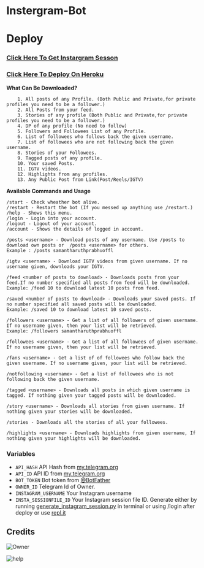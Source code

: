 # Instergram-Bot

# Deploy


### [Click Here To Get Instargram Sesson](https://replit.com/@subinps/generateInstagramSession)

### [Click Here To Deploy On Heroku](https://heroku.com/deploy?template=https://github.com/King-Amda/Instergram-Bot)


**What Can Be Downloaded?**
```
    1. All posts of any Profile. (Both Public and Private,for private profiles you need to be a follower.)
    2. All Posts from your feed.
    3. Stories of any profile (Both Public and Private,for private profiles you need to be a follower.)
    4. DP of any profile (No need to follow)
    5. Followers and Followees List of any Profile.
    6. List of followees who follows back the given username.
    7. List of followees who are not following back the given username.
    8. Stories of your Followees.
    9. Tagged posts of any profile.
    10. Your saved Posts.
    11. IGTV videos.
    12. Highlights from any profiles.
    13. Any Public Post from Link(Post/Reels/IGTV)

```

**Available Commands and Usage**
```
/start - Check wheather bot alive.
/restart - Restart the bot (If you messed up anything use /restart.)
/help - Shows this menu.
/login - Login into your account.
/logout - Logout of your account.
/account - Shows the details of logged in account.

/posts <username> - Download posts of any username. Use /posts to download own posts or  /posts <username> for others.
Example : /posts samantharuthprabhuoffl

/igtv <username> - Download IGTV videos from given username. If no username given, downloads your IGTV.

/feed <number of posts to download> - Downloads posts from your feed.If no number specified all posts from feed will be downloaded.
Example: /feed 10 to download latest 10 posts from feed.

/saved <number of posts to download> - Downloads your saved posts. If no number specified all saved posts will be downloaded.
Example: /saved 10 to download latest 10 saved posts.

/followers <username> - Get a list of all followers of given username. If no username given, then your list will be retrieved.
Example: /followers samantharuthprabhuoffl

/followees <username> - Get a list of all followees of given username. If no username given, then your list will be retrieved.

/fans <username> - Get a list of of followees who follow back the given username. If no username given, your list will be retrieved.

/notfollowing <username> - Get a list of followees who is not following back the given username.

/tagged <username> - Downloads all posts in which given username is tagged. If nothing given your tagged posts will be downloaded.

/story <username> - Downloads all stories from given username. If nothing given your stories will be downloaded.

/stories - Downloads all the stories of all your followees.

/highlights <username> - Downloads highlights from given username, If nothing given your highlights will be downloaded.

```

### Variables

* `API_HASH` API Hash from [my.telegram.org](https://my.telegram.org/)
* `API_ID` API ID from [my.telegram.org](https://my.telegram.org/)
* `BOT_TOKEN` Bot token from [@BotFather](https://telegram.dog/BotFather)
* `OWNER_ID` Telegram Id of Owner.
* `INSTAGRAM_USERNAME` Your Instagram username
* `INSTA_SESSIONFILE_ID` Your Instagram session file ID. Generate either by running [generate_instagram_session.py](https://github.com/subinps/Instagram-Bot/blob/main/generate_instagram_session.py]) in terminal or using /login after deploy or use [repl.it](https://replit.com/@subinps/generateInstagramSession)

## Credits

![Owner](https://github.com/shakida.png?size=100)

![help](https://github.com/Damantha126.png?size=100)
